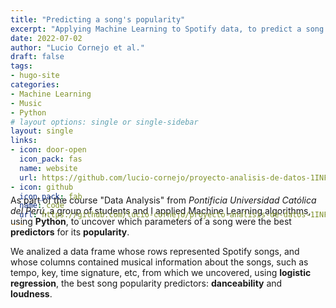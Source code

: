 ```yaml
---
title: "Predicting a song's popularity"
excerpt: "Applying Machine Learning to Spotify data, to predict a song's popularity"
date: 2022-07-02
author: "Lucio Cornejo et al."
draft: false
tags:
- hugo-site
categories:
- Machine Learning
- Music
- Python
# layout options: single or single-sidebar
layout: single
links:
- icon: door-open
  icon_pack: fas
  name: website
  url: https://github.com/lucio-cornejo/proyecto-analisis-de-datos-1INF03/blob/main/informes/informe_01.pdf
- icon: github
  icon_pack: fab
  name: code
  url: https://github.com/lucio-cornejo/proyecto-analisis-de-datos-1INF03
---
```


<p style="margin-bottom: -100px;"> &nbsp; </p>

As part of the course "Data Analysis" from *Pontificia Universidad Católica del Perú*,
a group of students and I applied Machine Learning algorithms, using **Python**,
to uncover which parameters of a song were the best **predictors** for its **popularity**.

We analized a data frame whose rows represented Spotify songs, and whose columns 
contained musical information about the songs, such as tempo, key, time signature, etc,
from which we uncovered, using **logistic regression**, the best song popularity predictors:
**danceability** and **loudness**.